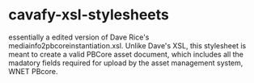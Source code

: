 cavafy-xsl-stylesheets
======================
essentially a edited version of Dave Rice's mediainfo2pbcoreinstantiation.xsl. Unlike Dave's XSL, this stylesheet is meant to create a valid PBCore asset document, which includes all the madatory fields required for upload by the asset management system, WNET PBcore.
